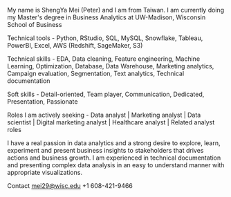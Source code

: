 My name is ShengYa Mei (Peter) and I am from Taiwan. I am currently doing my Master's degree in Business Analytics at UW-Madison, Wisconsin School of Business

Technical tools - Python, RStudio, SQL, MySQL, Snowflake, Tableau, PowerBI, Excel, AWS (Redshift, SageMaker, S3)

Technical skills - EDA, Data cleaning, Feature engineering, Machine Learning, Optimization, Database, Data Warehouse, Marketing analytics, Campaign evaluation, Segmentation, Text analytics, Technical documentation

Soft skills - Detail-oriented, Team player, Communication, Dedicated, Presentation, Passionate

Roles I am actively seeking - Data analyst | Marketing analyst | Data scientist | Digital marketing analyst | Healthcare analyst | Related analyst roles

I have a real passion in data analytics and a strong desire to explore, learn, experiment and present business insights to stakeholders that drives actions and business growth. I am experienced in technical documentation and presenting complex data analysis in an easy to understand manner with appropriate visualizations. 

Contact
mei29@wisc.edu
+1 608-421-9466

<!---
Pmei0617/Pmei0617 is a ✨ special ✨ repository because its `README.md` (this file) appears on your GitHub profile.
You can click the Preview link to take a look at your changes.
--->
